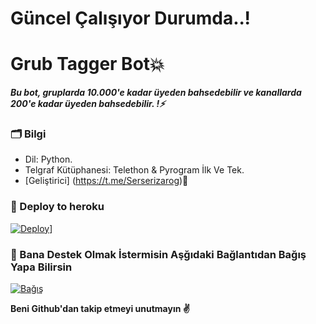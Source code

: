 # Güncel Çalışıyor Durumda..!

# Grub Tagger Bot💥
_**Bu bot, gruplarda 10.000'e kadar üyeden bahsedebilir ve kanallarda 200'e kadar üyeden bahsedebilir. !⚡️**_

### 🗂 Bilgi
- Dil: Python.
- Telgraf Kütüphanesi: Telethon & Pyrogram İlk Ve Tek.
- [Geliştirici] (https://t.me/Serserizarog)🤠

### 🚀 Deploy to heroku
[![Deploy](https://www.herokucdn.com/deploy/button.svg)](https://heroku.com/deploy?template=https://github.com/Leronbey/aynurbot2)]

### 🎯 Bana Destek Olmak İstermisin Aşğıdaki Bağlantıdan Bağış Yapa Bilirsin

[![Bağış](https://cdn.webrazzi.com/uploads/2020/09/papara-983.png)](https://telegra.ph/Ba%C4%9F%C4%B1%C5%9F-04-29)

**Beni Github'dan takip etmeyi unutmayın ✌️**




